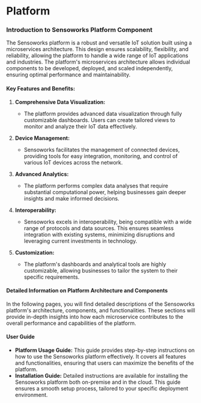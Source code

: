 # Platform

### Introduction to Sensoworks Platform Component

The Sensoworks platform is a robust and versatile IoT solution built using a microservices architecture. This design ensures scalability, flexibility, and reliability, allowing the platform to handle a wide range of IoT applications and industries. The platform's microservices architecture allows individual components to be developed, deployed, and scaled independently, ensuring optimal performance and maintainability.

#### Key Features and Benefits:

1. **Comprehensive Data Visualization:**
   - The platform provides advanced data visualization through fully customizable dashboards. Users can create tailored views to monitor and analyze their IoT data effectively.
2. **Device Management:**
   - Sensoworks facilitates the management of connected devices, providing tools for easy integration, monitoring, and control of various IoT devices across the network.
3. **Advanced Analytics:**

   - The platform performs complex data analyses that require substantial computational power, helping businesses gain deeper insights and make informed decisions.

4. **Interoperability:**

   - Sensoworks excels in interoperability, being compatible with a wide range of protocols and data sources. This ensures seamless integration with existing systems, minimizing disruptions and leveraging current investments in technology.

5. **Customization:**
   - The platform's dashboards and analytical tools are highly customizable, allowing businesses to tailor the system to their specific requirements.

#### Detailed Information on Platform Architecture and Components

In the following pages, you will find detailed descriptions of the Sensoworks platform's architecture, components, and functionalities. These sections will provide in-depth insights into how each microservice contributes to the overall performance and capabilities of the platform.

#### User Guide

- **Platform Usage Guide:** This guide provides step-by-step instructions on how to use the Sensoworks platform effectively. It covers all features and functionalities, ensuring that users can maximize the benefits of the platform.
- **Installation Guide:** Detailed instructions are available for installing the Sensoworks platform both on-premise and in the cloud. This guide ensures a smooth setup process, tailored to your specific deployment environment.
